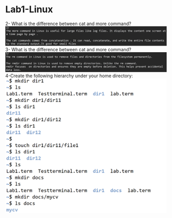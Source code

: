 # Lab1-Linux
2- What is the difference between cat and more command?
  ![Image Alt](https://github.com/Taghreeda20/Lab1-Linux/blob/c3b99842333eefbf6ebddd7a8bbdfb961e39500f/Screenshot%202025-04-05%20222828.png)
3- What is the difference between cat and more command?
 ![Image Alt](https://github.com/Taghreeda20/Lab1-Linux/blob/b7fb229ce67238b1dee93b456247bbb5f1714b58/Screenshot%202025-04-05%20225134.png)
 4-Create the following hierarchy under your home directory:
 ![Image Alt](https://github.com/Taghreeda20/Lab1-Linux/blob/9418eefe0041f38edc8dbfda4ea4cb6a24f34937/Screenshot%202025-04-05%20213319.png)
